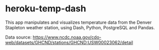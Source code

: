 # heroku-temp-dash

This app manipulates and visualizes temperature data from the Denver Stapleton weather station, using Dash, Python, PostgreSQL and Pandas.

Data source: https://www.ncdc.noaa.gov/cdo-web/datasets/GHCND/stations/GHCND:USW00023062/detail

